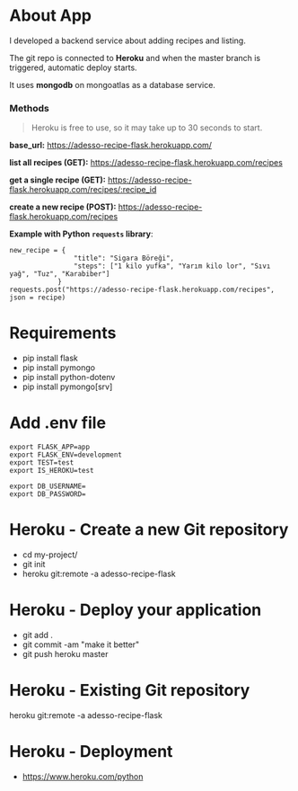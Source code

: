 # About App
I developed a backend service about adding recipes and listing.

The git repo is connected to <b>Heroku</b> and when the master branch is triggered, automatic deploy starts.

It uses <b>mongodb</b> on mongoatlas as a database service.


### Methods
> Heroku is free to use, so it may take up to 30 seconds to start.

<b>base_url:</b> https://adesso-recipe-flask.herokuapp.com/

<b>list all recipes (GET):</b> https://adesso-recipe-flask.herokuapp.com/recipes

<b>get a single recipe (GET):</b> https://adesso-recipe-flask.herokuapp.com/recipes/:recipe_id

<b>create a new recipe (POST):</b> https://adesso-recipe-flask.herokuapp.com/recipes

<b>Example with Python `requests` library</b>:
```
new_recipe = {
                "title": "Sigara Böreği",
                "steps": ["1 kilo yufka", "Yarım kilo lor", "Sıvı yağ", "Tuz", "Karabiber"]
            }
requests.post("https://adesso-recipe-flask.herokuapp.com/recipes", json = recipe)
```


# Requirements
- pip install flask
- pip install pymongo
- pip install python-dotenv
- pip install pymongo[srv]

# Add .env file
```
export FLASK_APP=app
export FLASK_ENV=development
export TEST=test
export IS_HEROKU=test

export DB_USERNAME=
export DB_PASSWORD=
```

# Heroku - Create a new Git repository
- cd my-project/
- git init
- heroku git:remote -a adesso-recipe-flask

# Heroku - Deploy your application
- git add .
- git commit -am "make it better"
- git push heroku master

# Heroku - Existing Git repository
heroku git:remote -a adesso-recipe-flask

# Heroku - Deployment
- https://www.heroku.com/python
